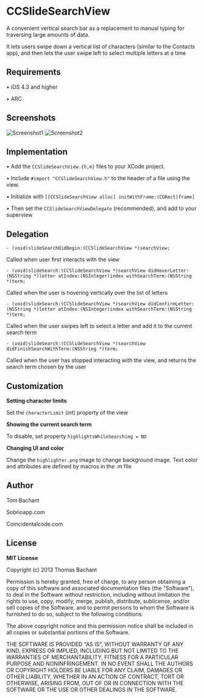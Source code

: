 CCSlideSearchView
=================

A convenient vertical search bar as a replacement to manual typing for traversing large amounts of data.

It lets users swipe down a vertical list of characters (similar to the Contacts app), and then lets the user swipe left to select multiple letters at a time

Requirements
--------
• iOS 4.3 and higher

• ARC


Screenshots
-------

![Screenshot1](http://coincidentalcode.com/images/ccscreenshot1.png)
![Screenshot2](http://coincidentalcode.com/images/ccscreenshot2.png)


Implementation
-------
• Add the `CCSlideSearchView.{h,m}` files to your XCode project.

• Include `#import "CCSlideSearchView.h"` to the header of a file using the view.

• Initialize with `[[CCSlideSearchView alloc] initWithFrame:(CGRect)frame]`

• Then set the `CCSlideSearchViewDelegate` (recommended), and add to your superview


Delegation
-------
`- (void)slideSearchDidBegin:(CCSlideSearchView *)searchView;`

Called when user first interacts with the view


`- (void)slideSearch:(CCSlideSearchView *)searchView didHoverLetter:(NSString *)letter atIndex:(NSInteger)index withSearchTerm:(NSString *)term;`

Called when the user is hovering vertically over the list of letters


`- (void)slideSearch:(CCSlideSearchView *)searchView didConfirmLetter:(NSString *)letter atIndex:(NSInteger)index withSearchTerm:(NSString *)term;`

Called when the user swipes left to select a letter and add it to the current search term


`- (void)slideSearch:(CCSlideSearchView *)searchView didFinishSearchWithTerm:(NSString *)term;`

Called when the user has stopped interacting with the view, and returns the search term chosen by the user


Customization
-------
**Setting character limits**

Set the `characterLimit` (int) property of the view

**Showing the current search term**

To disable, set property `highlightsWhileSearching = NO`

**Changing UI and color**

Change the `highlighter.png` image to change background image. Text color and attributes are defined by macros in the .m file


Author
-------
Tom Bachant

Sobrioapp.com

Coincidentalcode.com


License
-------
**MIT License**

Copyright (c) 2013 Thomas Bachant

Permission is hereby granted, free of charge, to any person obtaining a copy of this software and associated documentation files (the "Software"), to deal in the Software without restriction, including without limitation the rights to use, copy, modify, merge, publish, distribute, sublicense, and/or sell copies of the Software, and to permit persons to whom the Software is furnished to do so, subject to the following conditions:

The above copyright notice and this permission notice shall be included in all copies or substantial portions of the Software.

THE SOFTWARE IS PROVIDED "AS IS", WITHOUT WARRANTY OF ANY KIND, EXPRESS OR IMPLIED, INCLUDING BUT NOT LIMITED TO THE WARRANTIES OF MERCHANTABILITY, FITNESS FOR A PARTICULAR PURPOSE AND NONINFRINGEMENT. IN NO EVENT SHALL THE AUTHORS OR COPYRIGHT HOLDERS BE LIABLE FOR ANY CLAIM, DAMAGES OR OTHER LIABILITY, WHETHER IN AN ACTION OF CONTRACT, TORT OR OTHERWISE, ARISING FROM, OUT OF OR IN CONNECTION WITH THE SOFTWARE OR THE USE OR OTHER DEALINGS IN THE SOFTWARE.
